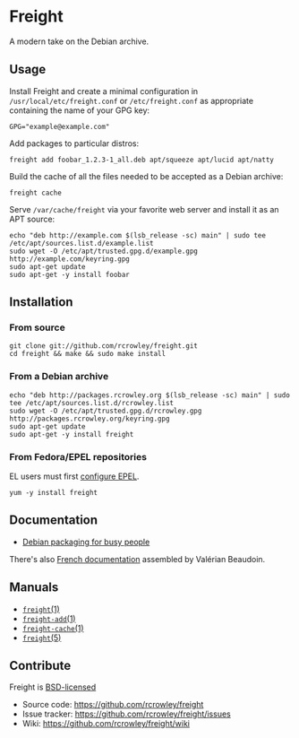 # Freight

A modern take on the Debian archive.

## Usage

Install Freight and create a minimal configuration in `/usr/local/etc/freight.conf` or `/etc/freight.conf` as appropriate containing the name of your GPG key:

	GPG="example@example.com"

Add packages to particular distros:

	freight add foobar_1.2.3-1_all.deb apt/squeeze apt/lucid apt/natty

Build the cache of all the files needed to be accepted as a Debian archive:

	freight cache

Serve `/var/cache/freight` via your favorite web server and install it as an APT source:

	echo "deb http://example.com $(lsb_release -sc) main" | sudo tee /etc/apt/sources.list.d/example.list
	sudo wget -O /etc/apt/trusted.gpg.d/example.gpg http://example.com/keyring.gpg
	sudo apt-get update
	sudo apt-get -y install foobar

## Installation

### From source

	git clone git://github.com/rcrowley/freight.git
	cd freight && make && sudo make install

### From a Debian archive

	echo "deb http://packages.rcrowley.org $(lsb_release -sc) main" | sudo tee /etc/apt/sources.list.d/rcrowley.list
	sudo wget -O /etc/apt/trusted.gpg.d/rcrowley.gpg http://packages.rcrowley.org/keyring.gpg
	sudo apt-get update
	sudo apt-get -y install freight

### From Fedora/EPEL repositories

EL users must first [configure EPEL](http://fedoraproject.org/wiki/EPEL/FAQ#How_can_I_install_the_packages_from_the_EPEL_software_repository.3F).

	yum -y install freight

## Documentation

* [Debian packaging for busy people](http://rcrowley.org/articles/packaging.html)

There's also [French documentation](http://blog.valouille.fr/2014/03/creer-un-depot-debian-signe-avec-freight/) assembled by Valérian Beaudoin.

## Manuals

* [`freight`(1)](http://rcrowley.github.com/freight/freight.1.html)
* [`freight-add`(1)](http://rcrowley.github.com/freight/freight-add.1.html)
* [`freight-cache`(1)](http://rcrowley.github.com/freight/freight-cache.1.html)
* [`freight`(5)](http://rcrowley.github.com/freight/freight.5.html)

## Contribute

Freight is [BSD-licensed](https://github.com/rcrowley/freight/blob/master/LICENSE)

* Source code: <https://github.com/rcrowley/freight>
* Issue tracker: <https://github.com/rcrowley/freight/issues>
* Wiki: <https://github.com/rcrowley/freight/wiki>
